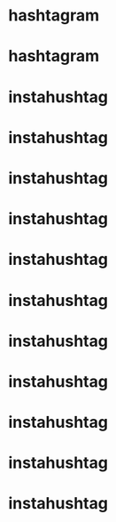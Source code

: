 # hashtagram
# hashtagram
# instahushtag
# instahushtag
# instahushtag
# instahushtag
# instahushtag
# instahushtag
# instahushtag
# instahushtag
# instahushtag
# instahushtag
# instahushtag
